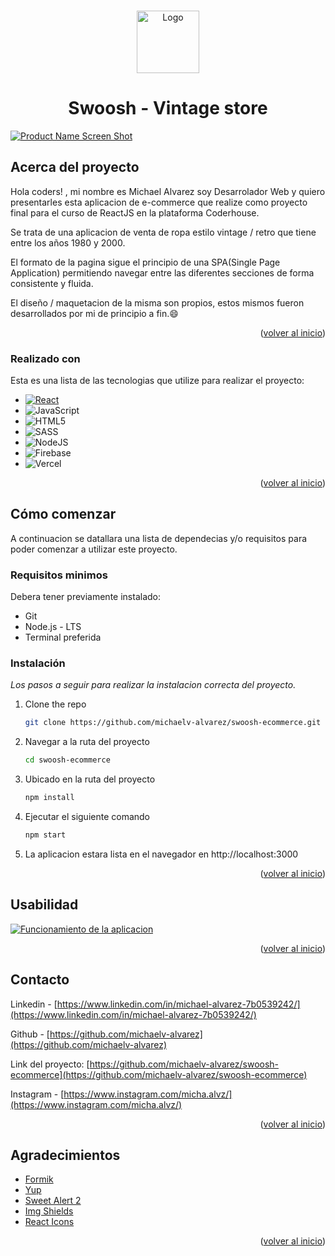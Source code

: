 
<a name="readme-top"></a>

<!-- PROJECT LOGO -->
<br />
<div align="center">
  <a href="link-de-la-app">
    <img src="https://res.cloudinary.com/dtpfo51rx/image/upload/v1669562382/swoosh/logos/logo_oqhbhu.png" alt="Logo" width="100" height="100">
  </a>

  <h1 align="center">Swoosh - Vintage store</h1>

</div>

<!-- ABOUT THE PROJECT -->
[![Product Name Screen Shot][product-screenshot]](link-a-la-app )

## Acerca del proyecto

Hola coders! , mi nombre es Michael Alvarez soy Desarrolador Web y quiero presentarles esta aplicacion de e-commerce que realize como proyecto final para el curso de ReactJS en la plataforma Coderhouse.

Se trata de una aplicacion de venta de ropa estilo vintage / retro que tiene entre los años 1980 y 2000.

El formato de la pagina sigue el principio de una SPA(Single Page Application) permitiendo navegar entre las diferentes secciones de forma consistente y fluida.

El diseño / maquetacion de la misma son propios, estos mismos fueron desarrollados por mi de principio a fin.:smile:

<p align="right">(<a href="#readme-top">volver al inicio</a>)</p>


### Realizado con

Esta es una lista de las tecnologias que utilize para realizar el proyecto:

* [![React][React.js]][React-url]
* ![JavaScript](https://img.shields.io/badge/javascript-%23323330.svg?style=for-the-badge&logo=javascript&logoColor=%23F7DF1E)
* ![HTML5](https://img.shields.io/badge/html5-%23E34F26.svg?style=for-the-badge&logo=html5&logoColor=white)
* ![SASS](https://img.shields.io/badge/SASS-hotpink.svg?style=for-the-badge&logo=SASS&logoColor=white)
* ![NodeJS](https://img.shields.io/badge/node.js-6DA55F?style=for-the-badge&logo=node.js&logoColor=white)
* ![Firebase](https://img.shields.io/badge/firebase-%23039BE5.svg?style=for-the-badge&logo=firebase)
* ![Vercel](https://img.shields.io/badge/vercel-%23000000.svg?style=for-the-badge&logo=vercel&logoColor=white)


<p align="right">(<a href="#readme-top">volver al inicio</a>)</p>



<!-- GETTING STARTED -->
## Cómo comenzar

A continuacion se datallara una lista de dependecias y/o requisitos para poder comenzar a utilizar este proyecto.

### Requisitos minimos

Debera tener previamente instalado:

* Git
* Node.js - LTS
* Terminal preferida

### Instalación

_Los pasos a seguir para realizar la instalacion correcta del proyecto._


1. Clone the repo
   ```sh
   git clone https://github.com/michaelv-alvarez/swoosh-ecommerce.git
   ```
2. Navegar a la ruta del proyecto
    ```sh
   cd swoosh-ecommerce
   ```
3. Ubicado en la ruta del proyecto
   ```sh
   npm install
   ```
4. Ejecutar el siguiente comando
   ```sh
   npm start
   ```
5. La aplicacion estara lista en el navegador en http://localhost:3000

<p align="right">(<a href="#readme-top">volver al inicio</a>)</p>


<!-- USAGE EXAMPLES -->
## Usabilidad

[![Funcionamiento de la aplicacion](https://res.cloudinary.com/dtpfo51rx/image/upload/v1669582969/swoosh/screenshots/React-App_z2omys.png)](https://www.youtube.com/watch?v=LTHNZ8RZipU)

<p align="right">(<a href="#readme-top">volver al inicio</a>)</p>

<!-- CONTACT -->
## Contacto

Linkedin - [https://www.linkedin.com/in/michael-alvarez-7b0539242/](https://www.linkedin.com/in/michael-alvarez-7b0539242/)

Github - [https://github.com/michaelv-alvarez](https://github.com/michaelv-alvarez)

Link del proyecto: [https://github.com/michaelv-alvarez/swoosh-ecommerce](https://github.com/michaelv-alvarez/swoosh-ecommerce)

Instagram - [https://www.instagram.com/micha.alvz/](https://www.instagram.com/micha.alvz/)

<p align="right">(<a href="#readme-top">volver al inicio</a>)</p>

<!-- ACKNOWLEDGMENTS -->
## Agradecimientos


* [Formik](https://formik.org/)
* [Yup](https://github.com/jquense/yup)
* [Sweet Alert 2](https://sweetalert2.github.io/)
* [Img Shields](https://shields.io)
* [React Icons](https://react-icons.github.io/react-icons/search)

<p align="right">(<a href="#readme-top">volver al inicio</a>)</p>



<!-- MARKDOWN LINKS & IMAGES -->
<!-- https://www.markdownguide.org/basic-syntax/#reference-style-links -->
[contributors-shield]: https://img.shields.io/github/contributors/othneildrew/Best-README-Template.svg?style=for-the-badge
[contributors-url]: https://github.com/othneildrew/Best-README-Template/graphs/contributors
[forks-shield]: https://img.shields.io/github/forks/othneildrew/Best-README-Template.svg?style=for-the-badge
[forks-url]: https://github.com/othneildrew/Best-README-Template/network/members
[stars-shield]: https://img.shields.io/github/stars/othneildrew/Best-README-Template.svg?style=for-the-badge
[stars-url]: https://github.com/othneildrew/Best-README-Template/stargazers
[issues-shield]: https://img.shields.io/github/issues/othneildrew/Best-README-Template.svg?style=for-the-badge
[issues-url]: https://github.com/othneildrew/Best-README-Template/issues
[license-shield]: https://img.shields.io/github/license/othneildrew/Best-README-Template.svg?style=for-the-badge
[license-url]: https://github.com/othneildrew/Best-README-Template/blob/master/LICENSE.txt
[linkedin-shield]: https://img.shields.io/badge/-LinkedIn-black.svg?style=for-the-badge&logo=linkedin&colorB=555
[linkedin-url]: https://linkedin.com/in/othneildrew
[product-screenshot]: https://res.cloudinary.com/dtpfo51rx/image/upload/v1669582969/swoosh/screenshots/React-App_z2omys.png
[Next.js]: https://img.shields.io/badge/next.js-000000?style=for-the-badge&logo=nextdotjs&logoColor=white
[Next-url]: https://nextjs.org/
[React.js]: https://img.shields.io/badge/React-20232A?style=for-the-badge&logo=react&logoColor=61DAFB
[React-url]: https://reactjs.org/

